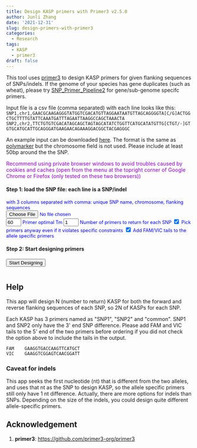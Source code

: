 ```yaml
---
title: Design KASP primers with Primer3 v2.5.0
author: Junli Zhang
date: '2021-12-31'
slug: design-primers-with-primer3
categories:
  - Research
tags:
  - KASP
  - primer3
draft: false
---
```


This tool uses [primer3](https://github.com/primer3-org/primer3) to design KASP primers for given flanking sequences of SNPs/indels. If the genome of your species has gene duplicates (such as wheat), please try [SNP_Primer_Pipeline2](https://github.com/pinbo/SNP_Primer_Pipeline2) for gene/sub-genome specifc primers.

Input file is a csv file (comma separated) with each line looks like this:  
`SNP1,chr1,GAACGCAAGAGGGTATGGTCGACATGTTAGGAATAATGTTAGCAGGGGTA[C/G]ACTGGCTGCTTTTGTATTCAAATGATTTAGAATTAAGGCCAGCTAAACTA`  
`SNP2,chr2,TTCTGTGTCGACATAGCAGCTAGTAGCATATCTGGTTCATGCATATGTTG[CTGT/-]GTGTGCATGCATTGCAGGGATGAAGAACAGAAAGGACGGCTACGAGGGC`

An example input can be downloaded [here](/files/KASP-example-input.txt). The format is the same as [polymarker](http://www.polymarker.info/about) but the chromosome field is not used. Please include at least 50bp around the the SNP.

<p id=recommend" style="color:darkviolet;">Recommend using private browser windows to avoid troubles caused by cookies and caches (open from the menu at the topright corner of Google Chrome or Firefox (only tested on these two browsers))</p>

<h4>Step 1: load the SNP file: each line is a SNP/indel</h4>
<div id="options" style="font-size:90%;color:blue;">
<label for="snpfile">with 3 columns separated with comma: unique SNP name, chromosome, flanking sequences</label><br>
<input id="snpfile" type="file"><br>
<p id="demoFq" style="display:none;"></p>

<input id="optTm" name="optTm" value="60" size="2">
<label for="optTm">Primer optimal Tm</label>

<input id="primerNum" name="primerNum" value="1" size="2">
<label for="primerNum">Number of primers to return for each SNP</label>

<input type="checkbox" id="pickAnyway" name="pickAnyway" value="1" checked="checked">
<label for="pickAnyway">Pick primers anyway even if it violates specific constraints</label>

<input type="checkbox" id="addTail" name="addTail" value="1" checked="checked">
<label for="addTail">Add FAM/VIC tails to the allele specific primers</label>

<p id="help"></p>
</div>
<h4>Step 2: Start designing primers</h4>
<button onclick="designPrimer()">Start Designing</button>


<div id="download-btn" style="display:none">
    <h4>Step 3: Download designed primers</h4>
    <button id="download" onclick="download()">Download the result (a csv file)</button><br><br>
</div>
<p id="error" style="color:red;"></p>
<pre><code id="stdout"></code></pre>


## Help

This app will design N (number to return) KASP for both the forward and reverse flanking sequences of each SNP, so 2N of KASPs for each SNP.

Each KASP has 3 primers named as "SNP1", "SNP2" and "common". SNP1 and SNP2 only have the 3' end SNP difference. Please add FAM and VIC tails to the 5' end of the two primers before ordering if you did not check the option above to include the tails in the output.

```
FAM    GAAGGTGACCAAGTTCATGCT
VIC    GAAGGTCGGAGTCAACGGATT
```
### Caveat for indels
This app seeks the first nucleotide (nt) that is different from the two alleles, and uses that nt as the SNP to design KASP, so the allele specific primers still only have 1 nt difference. Actually, there are more options for indels than SNPs. Depending on the size of the indels, you could design quite different allele-specific primers.


## Acknowledgement
1. **primer3**: https://github.com/primer3-org/primer3


<!-- <script src="https://cdn.biowasm.com/v2/aioli/latest/aioli.js"></script> -->
<script src="/tools/aioli/latest/aioli.js"></script>
<script src="/libs/FileSaver.min.js"></script>
<script src="/libs/primer3.js"></script>